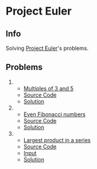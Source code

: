 # Project Euler

## Info

Solving [Project Euler](https://projecteuler.net/about)'s problems.

## Problems

1. 
   - [Multiples of 3 and 5](https://projecteuler.net/problem=1)
   - [Source Code](src/project_euler/p1.clj)
   - [Solution](resources/solution/s1.txt)
2. 
   - [Even Fibonacci numbers](https://projecteuler.net/problem=2)
   - [Source Code](src/project_euler/p2.clj)
   - [Solution](resources/solution/s2.txt)
8.
   - [Largest product in a series](https://projecteuler.net/problem=8)
   - [Source Code](src/project_euler/p8.clj)
   - [Input](resources/input/i8.txt)
   - [Solution](resources/solution/s8.txt)
